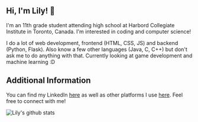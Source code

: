 <h2>Hi, I'm Lily! 👋</h2>

I'm an 11th grade student attending high school at Harbord Collegiate Institute in Toronto, Canada. I'm interested in coding and computer science!
  
I do a lot of web development, frontend (HTML, CSS, JS) and backend (Python, Flask). Also know a few other languages (Java, C, C++) but don't ask me to 
do anything with that. Currently looking at game development and machine learning :D

<h2>Additional Information</h2>
<p>You can find my LinkedIn <a href="https://www.linkedin.com/in/lilyxmeng">here</a> as well as other platforms I use <a href="https://linktr.ee/LilyxMeng">here</a>. Feel free to connect with me!</p>
  
![Lily's github stats](https://github-readme-stats.vercel.app/api?username=LilyxMeng)

 

<!--
**LilyxMeng/LilyxMeng** is a ✨ _special_ ✨ repository because its `README.md` (this file) appears on your GitHub profile.

Here are some ideas to get you started:

- 🔭 I’m currently working on ...
- 🌱 I’m currently learning ...
- 👯 I’m looking to collaborate on ...
- 🤔 I’m looking for help with ...
- 💬 Ask me about ...
- 📫 How to reach me: ...
- 😄 Pronouns: ...
- ⚡ Fun fact: ...
-->
